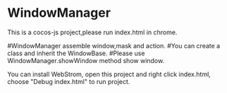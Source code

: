 WindowManager
==============
This is a cocos-js project,please run index.html in chrome.

#WindowManager assemble window,mask and action.
#You can create a class and inherit the WindowBase.
#Please use WindowManager.showWindow method show window.

You can install WebStrom, open this project and right click index.html,
choose "Debug index.html" to run project.

